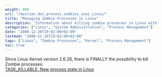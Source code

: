```yaml
---
weight: 999
url: "/Gestion_des_process_zombies_sous_Linux/"
title: "Managing Zombie Processes in Linux"
description: "Information about killing zombie processes in Linux with the TASK_KILLABLE state introduced in kernel 2.6.26."
categories: ["Linux", "System Administration", "Process Management"]
date: "2008-12-26T19:02:00+02:00"
lastmod: "2008-12-26T19:02:00+02:00"
tags: ["Linux", "Zombie Processes", "Kernel", "Process Management"]
toc: true
---
```


Since Linux Kernel version 2.6.26, there is FINALLY the possibility to kill Zombie processes:  
[TASK_KILLABLE: New process state in Linux](/pdf/l-task-killable-pdf.pdf)
